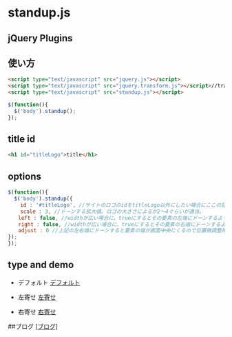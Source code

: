 # standup.js

## jQuery Plugins

## 使い方

```html
<script type="text/javascript" src="jquery.js"></script>
<script type="text/javascript" src="jquery.transform.js"></script>//transformをanimateさせるのに使用。
<script type="text/javascript" src="standup.js"></script>
```

```javascript
$(function(){
  $('body').standup();
});
```

## title id

```html
<h1 id="titleLogo">title</h1>
```

## options
```javascript
$(function(){
  $('body').standup({
    id : '#titleLogo', //サイトのロゴのidをtitleLogo以外にしたい場合にここの記述。idとあるけど、classでも可。
    scale : 3, //ドーンする拡大値。ロゴの大きさによるが2～4ぐらいが適当。
　　left : false, //widthが広い場合に、trueにするとその要素の左端にドーンするようの設定。
　　right : false, //widthが広い場合に、trueにするとその要素の右端にドーンするようの設定。
　　adjust : 0 //上記の左右端にドーンすると要素の端が画面中央にくるので位置微調整用の項目。左に100px動かすならなら「-100」。右に100px動かす場合は「100」と入れる。
});
});
```

## type and demo
- デフォルト
<a href="http://webdrawer.net/sample/js/standup/index.html" target="_blank">デフォルト</a>

- 左寄せ
<a href="http://webdrawer.net/sample/js/standup/index2.html" target="_blank">左寄せ</a>

- 右寄せ
<a href="http://webdrawer.net/sample/js/standup/index3.html" target="_blank">右寄せ</a>


##ブログ
<a href="http://webdrawer.net/javascript/standup.html" target="_blank">[ブログ]</a>
